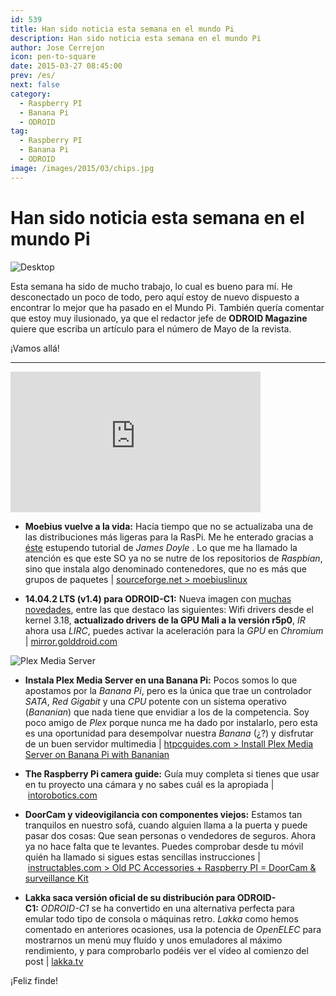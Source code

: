 ```yaml
---
id: 539
title: Han sido noticia esta semana en el mundo Pi
description: Han sido noticia esta semana en el mundo Pi
author: Jose Cerrejon
icon: pen-to-square
date: 2015-03-27 08:45:00
prev: /es/
next: false
category:
  - Raspberry PI
  - Banana Pi
  - ODROID
tag:
  - Raspberry PI
  - Banana Pi
  - ODROID
image: /images/2015/03/chips.jpg
---
```


# Han sido noticia esta semana en el mundo Pi

![Desktop](/images/2015/03/chips.jpg)

Esta semana ha sido de mucho trabajo, lo cual es bueno para mí. He desconectado un poco de todo, pero aquí estoy de nuevo dispuesto a encontrar lo mejor que ha pasado en el Mundo Pi. También quería comentar que estoy muy ilusionado, ya que el redactor jefe de **ODROID Magazine** quiere que escriba un artículo para el número de Mayo de la revista.

¡Vamos allá!

- - -
<iframe width="400" height="225" src="https://www.youtube.com/embed/xyF93pwTTPE?rel=0" frameborder="0" allowfullscreen></iframe>

* **Moebius vuelve a la vida:** Hacía tiempo que no se actualizaba una de las distribuciones más ligeras para la RasPi. Me he enterado gracias a [éste](http://ohdoylerules.com/personal-project/minimal-raspberry-pi-os) estupendo tutorial de *James Doyle* . Lo que me ha llamado la atención es que este SO ya no se nutre de los repositorios de *Raspbian*, sino que instala algo denominado contenedores, que no es más que grupos de paquetes | [sourceforge.net > moebiuslinux](http://sourceforge.net/projects/moebiuslinux/)

* **14.04.2 LTS (v1.4) para ODROID-C1:** Nueva imagen con [muchas novedades](http://odroid.com/dokuwiki/doku.php?id=en:c1_ubuntu_release_note_v1.4), entre las que destaco las siguientes: Wifi drivers desde el kernel 3.18, **actualizado drivers de la GPU Mali a la versión r5p0**, *IR* ahora usa *LIRC*, puedes activar la aceleración para la *GPU* en *Chromium* | [mirror.golddroid.com](http://mirror.golddroid.com)

![Plex Media Server](/images/2015/03/banana-pi-plex-media-server.png)

* **Instala Plex Media Server en una Banana Pi:** Pocos somos lo que apostamos por la *Banana Pi*, pero es la única que trae un controlador *SATA*, *Red Gigabit* y una *CPU* potente con un sistema operativo (*Bananian*) que nada tiene que envidiar a los de la competencia. Soy poco amigo de *Plex* porque nunca me ha dado por instalarlo, pero esta es una oportunidad para desempolvar nuestra *Banana* (¿?) y disfrutar de un buen servidor multimedia | [htpcguides.com > Install Plex Media Server on Banana Pi with Bananian](http://www.htpcguides.com/install-plex-media-server-on-banana-pi-with-bananian/)

* **The Raspberry Pi camera guide:** Guía muy completa si tienes que usar en tu proyecto una cámara y no sabes cuál es la apropiada | [intorobotics.com](http://www.intorobotics.com/raspberry-pi-camera-guide/)

* **DoorCam y videovigilancia con componentes viejos:** Estamos tan tranquilos en nuestro sofá, cuando alguien llama a la puerta y puede pasar dos cosas: Que sean personas o vendedores de seguros. Ahora ya no hace falta que te levantes. Puedes comprobar desde tu móvil quién ha llamado si sigues estas sencillas instrucciones | [instructables.com > Old PC Accessories + Raspberry PI = DoorCam & surveillance Kit](http://www.instructables.com/id/Old-PC-Accessories-Raspberry-PI-DoorCam-surveillan/?ALLSTEPS)

* **Lakka saca versión oficial de su distribución para ODROID-C1:** *ODROID-C1* se ha convertido en una alternativa perfecta para emular todo tipo de consola o máquinas retro. *Lakka* como hemos comentado en anteriores ocasiones, usa la potencia de *OpenELEC* para mostrarnos un menú muy fluído y unos emuladores al máximo rendimiento, y para comprobarlo podéis ver el vídeo al comienzo del post | [lakka.tv](http://www.lakka.tv/get/linux/odroidc1/)

¡Feliz finde!